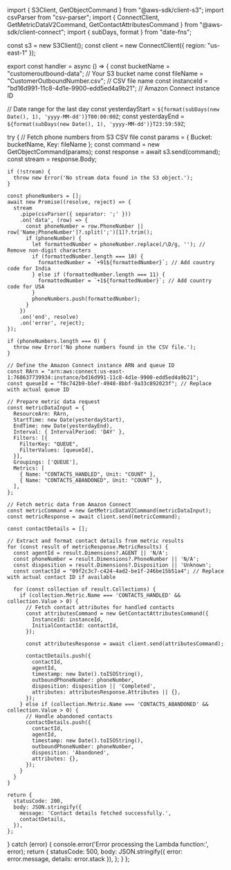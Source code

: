 import { S3Client, GetObjectCommand } from "@aws-sdk/client-s3";
import csvParser from "csv-parser";
import { ConnectClient, GetMetricDataV2Command, GetContactAttributesCommand } from "@aws-sdk/client-connect";
import { subDays, format } from "date-fns";

const s3 = new S3Client();
const client = new ConnectClient({ region: "us-east-1" });

export const handler = async () => {
  const bucketName = "customeroutbound-data"; // Your S3 bucket name
  const fileName = "CustomerOutboundNumber.csv"; // CSV file name
  const instanceId = "bd16d991-11c8-4d1e-9900-edd5ed4a9b21"; // Amazon Connect instance ID
  
  // Date range for the last day
  const yesterdayStart = `${format(subDays(new Date(), 1), 'yyyy-MM-dd')}T00:00:00Z`;
  const yesterdayEnd = `${format(subDays(new Date(), 1), 'yyyy-MM-dd')}T23:59:59Z`;

  try {
    // Fetch phone numbers from S3 CSV file
    const params = { Bucket: bucketName, Key: fileName };
    const command = new GetObjectCommand(params);
    const response = await s3.send(command);
    const stream = response.Body;

    if (!stream) {
      throw new Error('No stream data found in the S3 object.');
    }

    const phoneNumbers = [];
    await new Promise((resolve, reject) => {
      stream
        .pipe(csvParser({ separator: ';' }))
        .on('data', (row) => {
          const phoneNumber = row.PhoneNumber || row['Name;PhoneNumber']?.split(';')[1]?.trim();
          if (phoneNumber) {
            let formattedNumber = phoneNumber.replace(/\D/g, ''); // Remove non-digit characters
            if (formattedNumber.length === 10) {
              formattedNumber = `+91${formattedNumber}`; // Add country code for India
            } else if (formattedNumber.length === 11) {
              formattedNumber = `+1${formattedNumber}`; // Add country code for USA
            }
            phoneNumbers.push(formattedNumber);
          }
        })
        .on('end', resolve)
        .on('error', reject);
    });

    if (phoneNumbers.length === 0) {
      throw new Error('No phone numbers found in the CSV file.');
    }

    // Define the Amazon Connect instance ARN and queue ID
    const RArn = "arn:aws:connect:us-east-1:768637739934:instance/bd16d991-11c8-4d1e-9900-edd5ed4a9b21";
    const queueId = "f8c742b9-b5ef-4948-8bbf-9a33c892023f"; // Replace with actual queue ID

    // Prepare metric data request
    const metricDataInput = {
      ResourceArn: RArn,
      StartTime: new Date(yesterdayStart),
      EndTime: new Date(yesterdayEnd),
      Interval: { IntervalPeriod: 'DAY' },
      Filters: [{
        FilterKey: "QUEUE",
        FilterValues: [queueId],
      }],
      Groupings: ['QUEUE'],
      Metrics: [
        { Name: "CONTACTS_HANDLED", Unit: "COUNT" },
        { Name: "CONTACTS_ABANDONED", Unit: "COUNT" },
      ],
    };

    // Fetch metric data from Amazon Connect
    const metricCommand = new GetMetricDataV2Command(metricDataInput);
    const metricResponse = await client.send(metricCommand);

    const contactDetails = [];

    // Extract and format contact details from metric results
    for (const result of metricResponse.MetricResults) {
      const agentId = result.Dimensions?.AGENT || 'N/A';
      const phoneNumber = result.Dimensions?.PhoneNumber || 'N/A';
      const disposition = result.Dimensions?.Disposition || 'Unknown';
      const contactId = "09f2c3c7-c424-4ad2-be1f-246be15b51a4"; // Replace with actual contact ID if available

      for (const collection of result.Collections) {
        if (collection.Metric.Name === 'CONTACTS_HANDLED' && collection.Value > 0) {
          // Fetch contact attributes for handled contacts
          const attributesCommand = new GetContactAttributesCommand({
            InstanceId: instanceId,
            InitialContactId: contactId,
          });

          const attributesResponse = await client.send(attributesCommand);

          contactDetails.push({
            contactId,
            agentId,
            timestamp: new Date().toISOString(),
            outboundPhoneNumber: phoneNumber,
            disposition: disposition || 'Completed',
            attributes: attributesResponse.Attributes || {},
          });
        } else if (collection.Metric.Name === 'CONTACTS_ABANDONED' && collection.Value > 0) {
          // Handle abandoned contacts
          contactDetails.push({
            contactId,
            agentId,
            timestamp: new Date().toISOString(),
            outboundPhoneNumber: phoneNumber,
            disposition: 'Abandoned',
            attributes: {},
          });
        }
      }
    }

    return {
      statusCode: 200,
      body: JSON.stringify({
        message: 'Contact details fetched successfully.',
        contactDetails,
      }),
    };
  } catch (error) {
    console.error('Error processing the Lambda function:', error);
    return {
      statusCode: 500,
      body: JSON.stringify({ error: error.message, details: error.stack }),
    };
  }
};